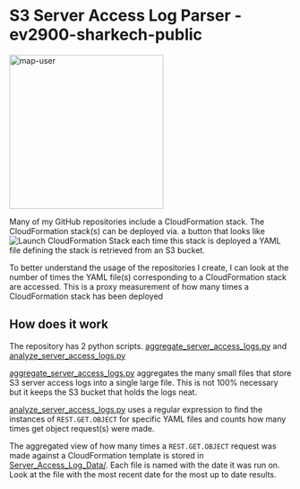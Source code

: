 # S3 Server Access Log Parser - ev2900-sharkech-public

<img width="275" alt="map-user" src="https://img.shields.io/badge/cloudformation template deployments-0-blue">

Many of my GitHub repositories include a CloudFormation stack. The CloudFormation stack(s) can be deployed via. a button that looks like ![Launch CloudFormation Stack](https://sharkech-public.s3.amazonaws.com/misc-public/cloudformation-launch-stack.png) each time this stack is deployed a YAML file defining the stack is retrieved from an S3 bucket. 

To better understand the usage of the repositories I create, I can look at the number of times the YAML file(s) corresponding to a CloudFormation stack are accessed. This is a proxy measurement of how many times a CloudFormation stack has been deployed

## How does it work

The repository has 2 python scripts. [aggregate_server_access_logs.py](https://github.com/ev2900/S3_Server_Access_Logs_ev2900-sharkech-public/blob/main/aggregate_server_access_logs.py) and [analyze_server_access_logs.py](https://github.com/ev2900/S3_Server_Access_Logs_ev2900-sharkech-public/blob/main/analyze_server_access_logs.py)

[aggregate_server_access_logs.py](https://github.com/ev2900/S3_Server_Access_Logs_ev2900-sharkech-public/blob/main/aggregate_server_access_logs.py) aggregates the many small files that store S3 server access logs into a single large file. This is not 100% necessary but it keeps the S3 bucket that holds the logs neat.

[analyze_server_access_logs.py](https://github.com/ev2900/S3_Server_Access_Logs_ev2900-sharkech-public/blob/main/analyze_server_access_logs.py) uses a regular expression to find the instances of ```REST.GET.OBJECT``` for specific YAML files and counts how many times get object request(s) were made.

The aggregated view of how many times a ```REST.GET.OBJECT``` request was made against a CloudFormation template is stored in [Server_Access_Log_Data/](https://github.com/ev2900/S3_Server_Access_Logs_ev2900-sharkech-public/tree/main/Server_Access_Log_Data). Each file is named with the date it was run on. Look at the file with the most recent date for the most up to date results.
